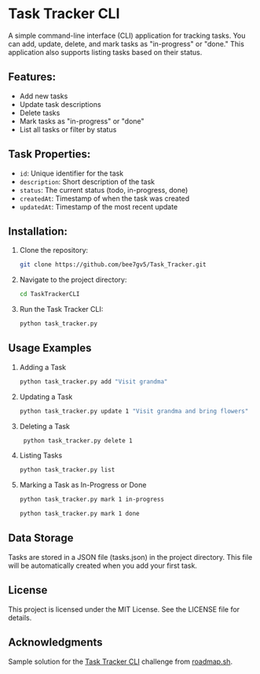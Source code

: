 # Task Tracker CLI

A simple command-line interface (CLI) application for tracking tasks. You can add, update, delete, and mark tasks as "in-progress" or "done." This application also supports listing tasks based on their status.

## Features:
- Add new tasks
- Update task descriptions
- Delete tasks
- Mark tasks as "in-progress" or "done"
- List all tasks or filter by status

## Task Properties:
- `id`: Unique identifier for the task
- `description`: Short description of the task
- `status`: The current status (todo, in-progress, done)
- `createdAt`: Timestamp of when the task was created
- `updatedAt`: Timestamp of the most recent update

## Installation:

1. Clone the repository:
   ```bash
   git clone https://github.com/bee7gv5/Task_Tracker.git

2. Navigate to the project directory:
   ```bash
   cd TaskTrackerCLI
3. Run the Task Tracker CLI:
   ```bash
   python task_tracker.py

## Usage Examples

1. Adding a Task
   ```bash
   python task_tracker.py add "Visit grandma"

2. Updating a Task
   ```bash
   python task_tracker.py update 1 "Visit grandma and bring flowers"

3. Deleting a Task
   ```bash
    python task_tracker.py delete 1

4. Listing Tasks
   ```bash
   python task_tracker.py list

5. Marking a Task as In-Progress or Done
   ```bash
   python task_tracker.py mark 1 in-progress
   ```
   
   ```bash
   python task_tracker.py mark 1 done

## Data Storage
Tasks are stored in a JSON file (tasks.json) in the project directory. This file will be automatically created when you add your first task.

## License
This project is licensed under the MIT License. See the LICENSE file for details.

## Acknowledgments

Sample solution for the [Task Tracker CLI](https://roadmap.sh/projects/task-tracker) challenge from [roadmap.sh](https://roadmap.s).
